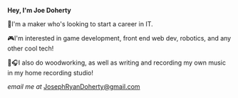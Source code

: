**Hey, I'm Joe Doherty**

🤖I'm a maker who's looking to start a career in IT.

🎮I'm interested in game development, front end web dev, robotics, and any other cool tech!

🔨🎧I also do woodworking, as well as writing and recording my own music in my home recording studio!

*email me at* JosephRyanDoherty@gmail.com

<!---
JosephRDoherty/JosephRDoherty is a ✨ special ✨ repository because its `README.md` (this file) appears on your GitHub profile.
You can click the Preview link to take a look at your changes.
--->
